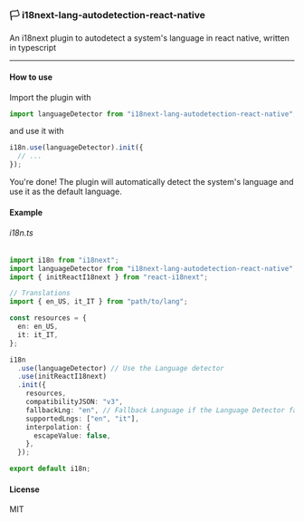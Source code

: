 ### 🏳️ i18next-lang-autodetection-react-native

An i18next plugin to autodetect a system's language in react native, written in typescript

---

#### How to use

Import the plugin with

```ts
import languageDetector from "i18next-lang-autodetection-react-native";
```

and use it with

```ts
i18n.use(languageDetector).init({
  // ...
});
```

You're done! The plugin will automatically detect the system's language and use it as the default language.

#### Example

###### i18n.ts

```ts
import i18n from "i18next";
import languageDetector from "i18next-lang-autodetection-react-native"; // Import the Language Detector
import { initReactI18next } from "react-i18next";

// Translations
import { en_US, it_IT } from "path/to/lang";

const resources = {
  en: en_US,
  it: it_IT,
};

i18n
  .use(languageDetector) // Use the Language detector
  .use(initReactI18next)
  .init({
    resources,
    compatibilityJSON: "v3",
    fallbackLng: "en", // Fallback Language if the Language Detector fails
    supportedLngs: ["en", "it"],
    interpolation: {
      escapeValue: false,
    },
  });

export default i18n;
```

#### License

MIT
